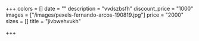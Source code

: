 +++
colors = []
date = ""
description = "vvdszbsfh"
discount_price = "1000"
images = ["/images/pexels-fernando-arcos-190819.jpg"]
price = "2000"
sizes = []
title = "jivbwehvukh"

+++
